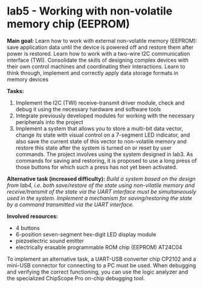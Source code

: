 # lab5 - Working with non-volatile memory chip (EEPROM)

**Main goal:** Learn how to work with external non-volatile memory (EEPROM): save application data until the device is powered off and restore them after power is restored. Learn how to work with a two-wire I2C communication interface (TWI). Consolidate the skills of designing complex devices with their own control machines and coordinating their interactions. Learn to think through, implement and correctly apply data storage formats in memory devices

**Tasks:**
1. Implement the I2C (TWI) receive-transmit driver module, check and debug it using the necessary hardware and software tools
1. Integrate previously developed modules for working with the necessary peripherals into the project
1. Implement a system that allows you to store a multi-bit data vector, change its state with visual control on a 7-segment LED indicator, and also save the current state of this vector to non-volatile memory and restore this state after the system is turned on or reset by user commands. The project involves using the system designed in lab3. As commands for saving and restoring, it is proposed to use a long press of those buttons for which such a press has not yet been activated.

**Alternative task (increased difficulty):**
*Build a system based on the design from lab4, i.e. both save/restore of the state using non-vilatile memory and receive/transmit of the state via the UART interface must be simultaneously used in the system. Implement a mechanism for saving/restoring the state by a command transmitted via the UART interface.*

**Involved resources:**
* 4 buttons
* 6-position seven-segment hex-digit LED display module
* piezoelectric sound emitter
* electrically erasable programmable ROM chip (EEPROM) AT24C04

To implement an alternative task, a UART-USB converter chip CP2102 and a mini-USB connector for connecting to a PC must be used. When debugging and verifying the correct functioning, you can use the logic analyzer and the specialized ChipScope Pro on-chip debugging tool.
